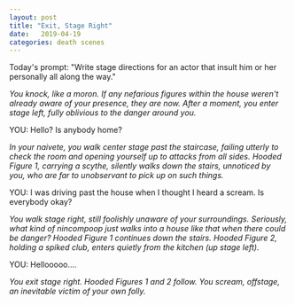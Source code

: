 ```yaml
---
layout: post
title: "Exit, Stage Right"
date:   2019-04-19
categories: death scenes
---
```

Today's prompt: "Write stage directions for an actor that insult him or her personally all along the way."

*You knock, like a moron. If any nefarious figures within the house weren't already aware of your presence, they are now. After a moment, you enter stage left, fully oblivious to the danger around you.*

YOU: Hello? Is anybody home?

*In your naivete, you walk center stage past the staircase, failing utterly to check the room and opening yourself up to attacks from all sides. Hooded Figure 1, carrying a scythe, silently walks down the stairs, unnoticed by you, who are far to unobservant to pick up on such things.*

YOU: I was driving past the house when I thought I heard a scream. Is everybody okay?

*You walk stage right, still foolishly unaware of your surroundings. Seriously, what kind of nincompoop just walks into a house like that when there could be danger? Hooded Figure 1 continues down the stairs. Hooded Figure 2, holding a spiked club, enters quietly from the kitchen (up stage left).*

YOU: Hellooooo....

*You exit stage right. Hooded Figures 1 and 2 follow. You scream, offstage, an inevitable victim of your own folly.*
